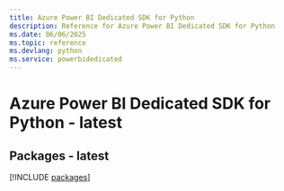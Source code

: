 ```yaml
---
title: Azure Power BI Dedicated SDK for Python
description: Reference for Azure Power BI Dedicated SDK for Python
ms.date: 06/06/2025
ms.topic: reference
ms.devlang: python
ms.service: powerbidedicated
---
```

# Azure Power BI Dedicated SDK for Python - latest
## Packages - latest
[!INCLUDE [packages](power-bi-dedicated-index.md)]
